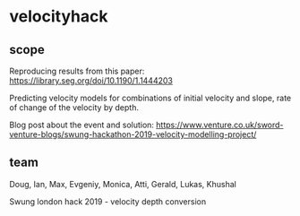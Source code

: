 # velocityhack

## scope

Reproducing results from this paper: 
https://library.seg.org/doi/10.1190/1.1444203

Predicting velocity models for combinations of initial velocity and slope, 
rate of change of the velocity by depth.

Blog post about the event and solution:
https://www.venture.co.uk/sword-venture-blogs/swung-hackathon-2019-velocity-modelling-project/

## team

Doug, Ian, Max, Evgeniy, Monica, Atti, Gerald, Lukas, Khushal

Swung london hack 2019 - velocity depth conversion
